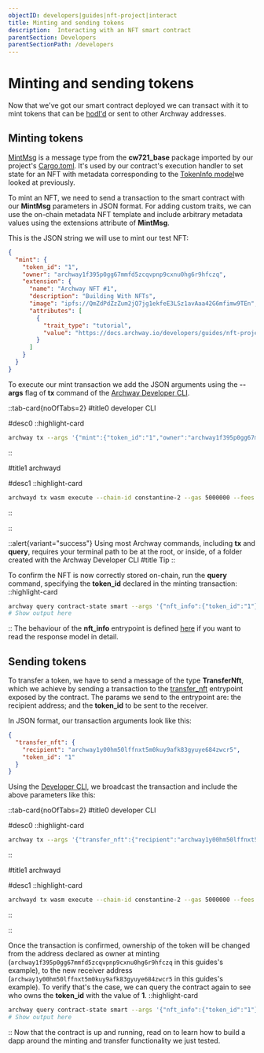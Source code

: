 ```yaml
---
objectID: developers|guides|nft-project|interact
title: Minting and sending tokens
description:  Interacting with an NFT smart contract
parentSection: Developers
parentSectionPath: /developers
---
```


# Minting and sending tokens

Now that we've got our smart contract deployed we can transact with it to mint tokens that can be <a href="https://academy.binance.com/en/glossary/hodl" target="_blank" >hodl'd</a> or sent to other Archway addresses.

## Minting tokens

<a href="https://github.com/CosmWasm/cw-nfts/blob/v0.9.3/contracts/cw721-base/src/msg.rs#L60-L72" target="_blank" >MintMsg</a> is a message type from the **cw721_base** package imported by our project's <a href="https://github.com/archway-network/archway-templates/blob/main/cw721/on-chain-metadata/Cargo.toml" target="_blank" >Cargo.toml</a>. It's used by our contract's execution handler to set state for an NFT with metadata corresponding to the <a href="https://github.com/CosmWasm/cw-nfts/blob/v0.9.3/contracts/cw721-base/src/state.rs#L91-L105" target="_blank" >TokenInfo model</a>we looked at previously.

To mint an NFT, we need to send a transaction to the smart contract with our **MintMsg** parameters in JSON format. For adding custom traits, we can use the on-chain metadata NFT template and include arbitrary metadata values using the extensions attribute of **MintMsg**.

This is the JSON string we will use to mint our test NFT:

```json
{
  "mint": {
    "token_id": "1",
    "owner": "archway1f395p0gg67mmfd5zcqvpnp9cxnu0hg6r9hfczq",
    "extension": {
      "name": "Archway NFT #1",
      "description": "Building With NFTs",
      "image": "ipfs://QmZdPdZzZum2jQ7jg1ekfeE3LSz1avAaa42G6mfimw9TEn",
      "attributes": [
        {
          "trait_type": "tutorial",
          "value": "https://docs.archway.io/developers/guides/nft-project/start"
        }
      ]
    }
  }
}
```

To execute our mint transaction we add the JSON arguments using the **--args** flag of **tx** command of the <a href="https://www.npmjs.com/package/@archwayhq/cli" target="_blank" >Archway Developer CLI</a>.

::tab-card{noOfTabs=2}
#title0
developer CLI

#desc0
::highlight-card

```bash
archway tx --args '{"mint":{"token_id":"1","owner":"archway1f395p0gg67mmfd5zcqvpnp9cxnu0hg6r9hfczq","extension":{"name":"Archway NFT #1","description":"Building With NFTs","image":"ipfs://QmZdPdZzZum2jQ7jg1ekfeE3LSz1avAaa42G6mfimw9TEn","attributes":[{"trait_type":"tutorial","value":"https://docs.archway.io/developers/guides/nft-project/start"}]}}}'
```

::

#title1
archwayd

#desc1
::highlight-card

```bash
archwayd tx wasm execute --chain-id constantine-2 --gas 5000000 --fees 8000uconst archway188u72zstacfq4uknszr0cqry8vn68ynrcfcee4xjlmk6v2vhewysnkr798  '{"mint":{"token_id":"1","owner":"archway1f395p0gg67mmfd5zcqvpnp9cxnu0hg6r9hfczq","extension":{"name":"Archway NFT #1","description":"Building With NFTs","image":"ipfs://QmZdPdZzZum2jQ7jg1ekfeE3LSz1avAaa42G6mfimw9TEn","attributes":[{"trait_type":"tutorial","value":"https://docs.archway.io/developers/guides/nft-project/start"}]}}}' --from my-wallet --node https://rpc.constantine-2.archway.tech:443
```

::

::








::alert{variant="success"}
Using most Archway commands, including **tx** and **query**, requires your terminal path to be at the root, or inside, of a folder created with the Archway Developer CLI
#title
Tip
::

To confirm the NFT is now correctly stored on-chain, run the **query** command, specifying the **token_id** declared in the minting transaction:
::highlight-card

```bash
archway query contract-state smart --args '{"nft_info":{"token_id":"1"}}'
# Show output here
```

::
The behaviour of the **nft_info** entrypoint is defined <a href="https://github.com/CosmWasm/cw-nfts/blob/v0.9.3/contracts/cw721-base/src/query.rs#L33-L39" target="_blank">here</a>  if you want to read the response model in detail.

## Sending tokens

To transfer a token, we have to send a message of the type **TransferNft**, which we achieve by sending a transaction to the <a href="https://github.com/CosmWasm/cw-nfts/blob/v0.9.3/contracts/cw721-base/src/execute.rs#L124-L139" target="_blank" >transfer_nft</a> entrypoint exposed by the contract. The params we send to the entrypoint are: the recipient address; and the **token_id** to be sent to the receiver.

In JSON format, our transaction arguments look like this:

```json
{
  "transfer_nft": {
    "recipient": "archway1y00hm50lffnxt5m0kuy9afk83gyuye684zwcr5",
    "token_id": "1"
  }
}
```

Using the <a href="https://www.npmjs.com/package/@archwayhq/cli" target="_blank" >Developer CLI</a>, we broadcast the transaction and include the above parameters like this:

::tab-card{noOfTabs=2}
#title0
developer CLI

#desc0
::highlight-card

```bash
archway tx --args '{"transfer_nft":{"recipient":"archway1y00hm50lffnxt5m0kuy9afk83gyuye684zwcr5","token_id":"1"}}'
```

::

#title1
archwayd

#desc1
::highlight-card

```bash
archwayd tx wasm execute --chain-id constantine-2 --gas 5000000 --fees 8000uconst archway19tj3m5rnspptlyjellxr7hqp9n7szym3wmgxs5g60guk64gpeaqq4r3h5c '{"transfer_nft":{"recipient":"archway1y00hm50lffnxt5m0kuy9afk83gyuye684zwcr5","token_id":"1"}}' --from my-wallet --node https://rpc.constantine-2.archway.tech:443
```

::

::








Once the transaction is confirmed, ownership of the token will be changed from the address declared as owner at minting (`archway1f395p0gg67mmfd5zcqvpnp9cxnu0hg6r9hfczq` in this guides's example), to the new receiver address (`archway1y00hm50lffnxt5m0kuy9afk83gyuye684zwcr5` in this guides's example). To verify that's the case, we can query the contract again to see who owns the **token_id** with the value of **1**.
::highlight-card

```bash
archway query contract-state smart --args '{"nft_info":{"token_id":"1"}}'
# Show output here
```

::
Now that the contract is up and running, read on to learn how to build a dapp around the minting and transfer functionality we just tested.
